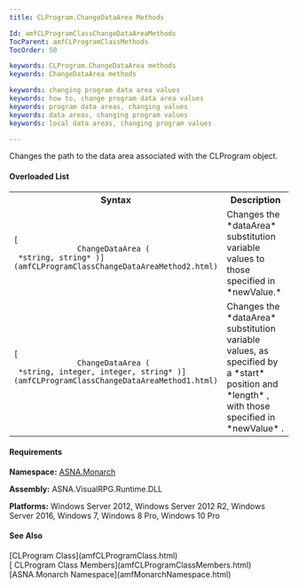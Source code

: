 ```yaml
---
title: CLProgram.ChangeDataArea Methods

Id: amfCLProgramClassChangeDataAreaMethods
TocParent: amfCLProgramClassMethods
TocOrder: 50

keywords: CLProgram.ChangeDataArea methods
keywords: ChangeDataArea methods

keywords: changing program data area values
keywords: how to, change program data area values
keywords: program data areas, changing values
keywords: data areas, changing program values
keywords: local data areas, changing program values

---
```


Changes the path to the data area associated with the CLProgram object.

#### Overloaded List
<table class="mytable" cellspacing="0" cellpadding="4" width="90%">
          <colgroup>
            <col width="30%" />
            <col width="70%" />
          </colgroup>
          <tr>
            <th>Syntax</th>
            <th>Description</th>
          </tr>
          <tr>
          <td>  <code>[
              ChangeDataArea (
 *string, string* )](amfCLProgramClassChangeDataAreaMethod2.html)</code>
            </td>
            <td>Changes the 
 *dataArea*  substitution variable values to
            those specified in 
 *newValue.* </td>
          </tr>
          <tr>
            <td> <code>[
              ChangeDataArea (
 *string, integer, integer, string* )](amfCLProgramClassChangeDataAreaMethod1.html)</code>
            </td>
            <td>Changes the 
 *dataArea*  substitution variable values, as
            specified by a 
 *start*  position and 
 *length* , with those specified in 
 *newValue* .</td>
          </tr>
</table>

<!-- start -->

#### Requirements
**Namespace:** [ASNA.Monarch](amfMonarchNamespace.html)

**Assembly:** ASNA.VisualRPG.Runtime.DLL 

**Platforms:** Windows Server 2012, Windows Server 2012 R2, Windows Server 2016, Windows 7, Windows 8 Pro, Windows 10 Pro
<!-- end -->

#### See Also
<dl><dt>
        [CLProgram
        Class](amfCLProgramClass.html)
        <br clear="none" />
        [
        CLProgram Class Members](amfCLProgramClassMembers.html)
        <br clear="none" />
        [ASNA.Monarch
        Namespace](amfMonarchNamespace.html)
      </dt></dl>

